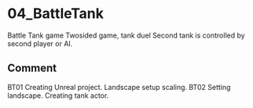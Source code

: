 # 04_BattleTank
Battle Tank game
Twosided game, tank duel
Second tank is controlled by second player or AI.

## Comment
BT01 Creating Unreal project. Landscape setup scaling.
BT02 Setting landscape. Creating tank actor.
